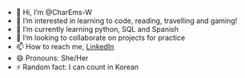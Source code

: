 - 👋 Hi, I’m @CharEms-W
- 👀 I’m interested in learning to code, reading, travelling and gaming! 
- 🌱 I’m currently learning python, SQL and Spanish
- 💞️ I’m looking to collaborate on projects for practice
- 📫 How to reach me,  [LinkedIn](https://www.linkedin.com/in/charlotte-emma-whiting-5337a368/)
- 😄 Pronouns: She/Her
- ⚡ Random fact: I can count in Korean

<!---
CharEms-W/CharEms-W is a ✨ special ✨ repository because its `README.md` (this file) appears on your GitHub profile.
You can click the Preview link to take a look at your changes.
--->
